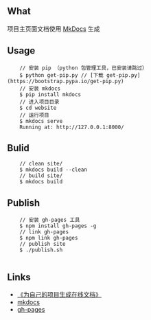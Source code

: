 ## What

项目主页面文档使用 [MkDocs](http://www.mkdocs.org/) 生成

## Usage

``` 
    // 安装 pip （python 包管理工具，已安装请跳过）
    $ python get-pip.py // [下载 get-pip.py](https://bootstrap.pypa.io/get-pip.py)
    // 安装 mkdocs
    $ pip install mkdocs
    // 进入项目目录
    $ cd website
    // 运行项目
    $ mkdocs serve
    Running at: http://127.0.0.1:8000/
```

## Bulid

```
    // clean site/
    $ mkdocs build --clean
    // build site/
    $ mkdocs build
```

## Publish

```
    // 安装 gh-pages 工具
    $ npm install gh-pages -g
    // link gh-pages
    $ npm link gh-pages
    // publish site
    $ ./publish.sh
    
```
## Links

* [《为自己的项目生成在线文档》](https://phonechan.github.io/cil-share-conference-01/)
* [mkdocs](http://www.mkdocs.org/)
* [gh-pages](https://www.npmjs.com/package/gh-pages)
